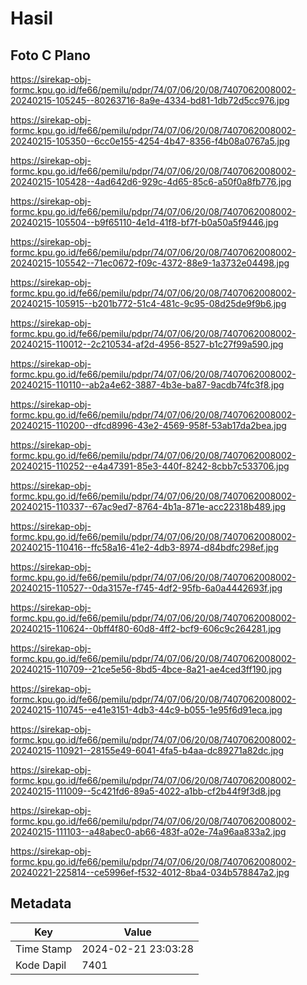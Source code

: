 # Hasil

## Foto C Plano

https://sirekap-obj-formc.kpu.go.id/fe66/pemilu/pdpr/74/07/06/20/08/7407062008002-20240215-105245--80263716-8a9e-4334-bd81-1db72d5cc976.jpg

https://sirekap-obj-formc.kpu.go.id/fe66/pemilu/pdpr/74/07/06/20/08/7407062008002-20240215-105350--6cc0e155-4254-4b47-8356-f4b08a0767a5.jpg

https://sirekap-obj-formc.kpu.go.id/fe66/pemilu/pdpr/74/07/06/20/08/7407062008002-20240215-105428--4ad642d6-929c-4d65-85c6-a50f0a8fb776.jpg

https://sirekap-obj-formc.kpu.go.id/fe66/pemilu/pdpr/74/07/06/20/08/7407062008002-20240215-105504--b9f65110-4e1d-41f8-bf7f-b0a50a5f9446.jpg

https://sirekap-obj-formc.kpu.go.id/fe66/pemilu/pdpr/74/07/06/20/08/7407062008002-20240215-105542--71ec0672-f09c-4372-88e9-1a3732e04498.jpg

https://sirekap-obj-formc.kpu.go.id/fe66/pemilu/pdpr/74/07/06/20/08/7407062008002-20240215-105915--b201b772-51c4-481c-9c95-08d25de9f9b6.jpg

https://sirekap-obj-formc.kpu.go.id/fe66/pemilu/pdpr/74/07/06/20/08/7407062008002-20240215-110012--2c210534-af2d-4956-8527-b1c27f99a590.jpg

https://sirekap-obj-formc.kpu.go.id/fe66/pemilu/pdpr/74/07/06/20/08/7407062008002-20240215-110110--ab2a4e62-3887-4b3e-ba87-9acdb74fc3f8.jpg

https://sirekap-obj-formc.kpu.go.id/fe66/pemilu/pdpr/74/07/06/20/08/7407062008002-20240215-110200--dfcd8996-43e2-4569-958f-53ab17da2bea.jpg

https://sirekap-obj-formc.kpu.go.id/fe66/pemilu/pdpr/74/07/06/20/08/7407062008002-20240215-110252--e4a47391-85e3-440f-8242-8cbb7c533706.jpg

https://sirekap-obj-formc.kpu.go.id/fe66/pemilu/pdpr/74/07/06/20/08/7407062008002-20240215-110337--67ac9ed7-8764-4b1a-871e-acc22318b489.jpg

https://sirekap-obj-formc.kpu.go.id/fe66/pemilu/pdpr/74/07/06/20/08/7407062008002-20240215-110416--ffc58a16-41e2-4db3-8974-d84bdfc298ef.jpg

https://sirekap-obj-formc.kpu.go.id/fe66/pemilu/pdpr/74/07/06/20/08/7407062008002-20240215-110527--0da3157e-f745-4df2-95fb-6a0a4442693f.jpg

https://sirekap-obj-formc.kpu.go.id/fe66/pemilu/pdpr/74/07/06/20/08/7407062008002-20240215-110624--0bff4f80-60d8-4ff2-bcf9-606c9c264281.jpg

https://sirekap-obj-formc.kpu.go.id/fe66/pemilu/pdpr/74/07/06/20/08/7407062008002-20240215-110709--21ce5e56-8bd5-4bce-8a21-ae4ced3ff190.jpg

https://sirekap-obj-formc.kpu.go.id/fe66/pemilu/pdpr/74/07/06/20/08/7407062008002-20240215-110745--e41e3151-4db3-44c9-b055-1e95f6d91eca.jpg

https://sirekap-obj-formc.kpu.go.id/fe66/pemilu/pdpr/74/07/06/20/08/7407062008002-20240215-110921--28155e49-6041-4fa5-b4aa-dc89271a82dc.jpg

https://sirekap-obj-formc.kpu.go.id/fe66/pemilu/pdpr/74/07/06/20/08/7407062008002-20240215-111009--5c421fd6-89a5-4022-a1bb-cf2b44f9f3d8.jpg

https://sirekap-obj-formc.kpu.go.id/fe66/pemilu/pdpr/74/07/06/20/08/7407062008002-20240215-111103--a48abec0-ab66-483f-a02e-74a96aa833a2.jpg

https://sirekap-obj-formc.kpu.go.id/fe66/pemilu/pdpr/74/07/06/20/08/7407062008002-20240221-225814--ce5996ef-f532-4012-8ba4-034b578847a2.jpg


## Metadata

| Key        | Value               |
| ---------- | ------------------- |
| Time Stamp | 2024-02-21 23:03:28 |
| Kode Dapil | 7401                |



